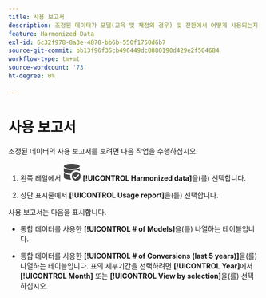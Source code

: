 ```yaml
---
title: 사용 보고서
description: 조정된 데이터가 모델(교육 및 채점의 경우) 및 전환에서 어떻게 사용되는지 알아보십시오.
feature: Harmonized Data
exl-id: 6c32f978-8a3e-4878-bb6b-550f1750d6b7
source-git-commit: bb13f96f35cb496449dc0880190d429e2f504684
workflow-type: tm+mt
source-wordcount: '73'
ht-degree: 0%

---
```


# 사용 보고서

조정된 데이터의 사용 보고서를 보려면 다음 작업을 수행하십시오.

1. 왼쪽 레일에서 ![DataSearch](/help/assets/icons/DataCheck.svg) **[!UICONTROL Harmonized data]**&#x200B;을(를) 선택합니다.

1. 상단 표시줄에서 **[!UICONTROL Usage report]**&#x200B;을(를) 선택합니다.

사용 보고서는 다음을 표시합니다.

* 통합 데이터를 사용한 **[!UICONTROL # of Models]**&#x200B;을(를) 나열하는 테이블입니다.

* 통합 데이터를 사용한 **[!UICONTROL # of Conversions (last 5 years)]**&#x200B;을(를) 나열하는 테이블입니다. 표의 세부기간을 선택하려면 **[!UICONTROL Year]**&#x200B;에서 **[!UICONTROL Month]** 또는 **[!UICONTROL View by selection]**&#x200B;을(를) 선택하십시오.
